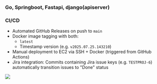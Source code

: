 ### Go, Springboot, Fastapi, django(apiserver)

### CI/CD
- Automated GitHub Releases on push to `main`
- Docker image tagging with both:
  - `latest`
  - Timestamp version (e.g. `v2025.07.25.143210`)
- Manual deployment to EC2 via SSH + Docker (triggered from GitHub Actions)
- Jira integration: Commits containing Jira issue keys (e.g. `TESTPROJ-6`) automatically transition issues to "Done" status


[![](https://img.shields.io/badge/release-latest-critical?style=flat&logo=github&logoColor=balck&labelColor=black&color=white)
](https://github.com/xxng1/test-server/releases)
